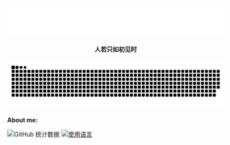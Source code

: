 <h2 align="center"><img src="header.svg" /></h2>
<h4 align="center">人若只如初见时</h4>

![Github 提交记录](https://raw.githubusercontent.com/Wing1159/Wing1159/output/github-contribution-grid-snake.svg)

**About me:**

![GitHub 统计数据](https://github-readme-stats.vercel.app/api?username=Wing1159&count_private=true&show_icons=true&theme=dracula) [![使用语言](https://github-readme-stats.vercel.app/api/top-langs/?username=Wing1159&count_private=true&layout=compact&theme=dracula)](https://github.com/Wing1159)